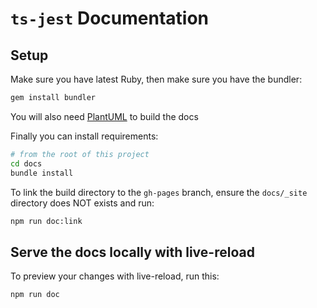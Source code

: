 # `ts-jest` Documentation

## Setup

Make sure you have latest Ruby, then make sure you have the bundler:

```sh
gem install bundler
```

You will also need [PlantUML](http://plantuml.com/download) to build the docs

Finally you can install requirements:

```sh
# from the root of this project
cd docs
bundle install
```

To link the build directory to the `gh-pages` branch, ensure the `docs/_site` directory does NOT exists and run:

```sh
npm run doc:link
```

## Serve the docs locally with live-reload

To preview your changes with live-reload, run this:

```sh
npm run doc
```
